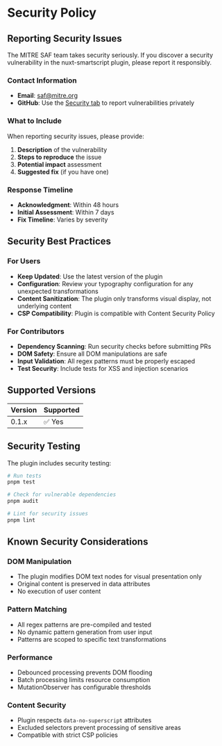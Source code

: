 # Security Policy

## Reporting Security Issues

The MITRE SAF team takes security seriously. If you discover a security vulnerability in the nuxt-smartscript plugin, please report it responsibly.

### Contact Information

- **Email**: [saf@mitre.org](mailto:saf@mitre.org)
- **GitHub**: Use the [Security tab](https://github.com/mitre/nuxt-smartscript/security) to report vulnerabilities privately

### What to Include

When reporting security issues, please provide:

1. **Description** of the vulnerability
2. **Steps to reproduce** the issue
3. **Potential impact** assessment
4. **Suggested fix** (if you have one)

### Response Timeline

- **Acknowledgment**: Within 48 hours
- **Initial Assessment**: Within 7 days
- **Fix Timeline**: Varies by severity

## Security Best Practices

### For Users

- **Keep Updated**: Use the latest version of the plugin
- **Configuration**: Review your typography configuration for any unexpected transformations
- **Content Sanitization**: The plugin only transforms visual display, not underlying content
- **CSP Compatibility**: Plugin is compatible with Content Security Policy

### For Contributors

- **Dependency Scanning**: Run security checks before submitting PRs
- **DOM Safety**: Ensure all DOM manipulations are safe
- **Input Validation**: All regex patterns must be properly escaped
- **Test Security**: Include tests for XSS and injection scenarios

## Supported Versions

| Version | Supported |
|---------|-----------|
| 0.1.x   | ✅ Yes    |

## Security Testing

The plugin includes security testing:

```bash
# Run tests
pnpm test

# Check for vulnerable dependencies
pnpm audit

# Lint for security issues
pnpm lint
```

## Known Security Considerations

### DOM Manipulation
- The plugin modifies DOM text nodes for visual presentation only
- Original content is preserved in data attributes
- No execution of user content

### Pattern Matching
- All regex patterns are pre-compiled and tested
- No dynamic pattern generation from user input
- Patterns are scoped to specific text transformations

### Performance
- Debounced processing prevents DOM flooding
- Batch processing limits resource consumption
- MutationObserver has configurable thresholds

### Content Security
- Plugin respects `data-no-superscript` attributes
- Excluded selectors prevent processing of sensitive areas
- Compatible with strict CSP policies